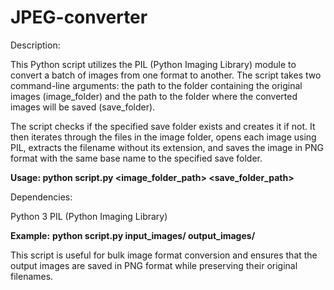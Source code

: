 # JPEG-converter
Description:

This Python script utilizes the PIL (Python Imaging Library) module to convert a batch of images from one format to another. The script takes two command-line arguments: the path to the folder containing the original images (image_folder) and the path to the folder where the converted images will be saved (save_folder).

The script checks if the specified save folder exists and creates it if not. It then iterates through the files in the image folder, opens each image using PIL, extracts the filename without its extension, and saves the image in PNG format with the same base name to the specified save folder.

**Usage:
python script.py <image_folder_path> <save_folder_path>**

Dependencies:

Python 3
PIL (Python Imaging Library)


**Example:**
**python script.py input_images/ output_images/**

This script is useful for bulk image format conversion and ensures that the output images are saved in PNG format while preserving their original filenames.
